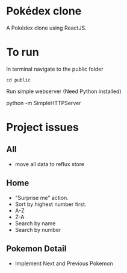 # Pokédex clone
A Pokédex clone using ReactJS.

# To run
In terminal navigate to the public folder

    cd public

Run simple webserver (Need Python installed)

  python -m SimpleHTTPServer

# Project issues
## All
* move all data to reflux store

## Home
* "Surprise me" action.
* Sort by highest number first.
* A-Z
* Z-A
* Search by name
* Search by number

## Pokemon Detail
* Implement Next and Previous Pokemon
